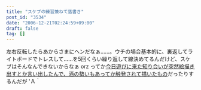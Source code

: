 ```yaml
---
title: "スケブの練習兼ねて落書き"
post_id: "3534"
date: "2006-12-21T02:24:59+09:00"
draft: false
tag: []
---
```



左右反転したらあからさまにヘンだなぁ……。ウチの場合基本的に、裏返してライトボードでトレスして……を5回くらい繰り返して線決めてるんだけど、スケブはそんなんできないからなぁ orz ってか[今日遊びに来た知り合いが突然絵描き出すとか言い出したんで、酒の勢いもあってか触発されて描いたもの](/3533)だったりするんだが 'Ａ｀
